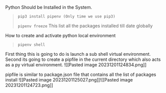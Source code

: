 
Python Should be Installed in the System.

> `pip3 install pipenv (Only time we use pip3) `
> 
> `pipenv freeze` This list all the packages installed till date globally 

How to create and activate python local environment
> `pipenv shell`

First thing this is going to do is launch a sub shell virtual environment.
Second its going to create a pipfile in the current directory which also acts as a py virtual environment.
![[Pasted image 20231201124834.png]]
		
pipfile is similar to package.json file that contains all the list of packages install 
![[Pasted image 20231201125027.png]]![[Pasted image 20231201124723.png]]